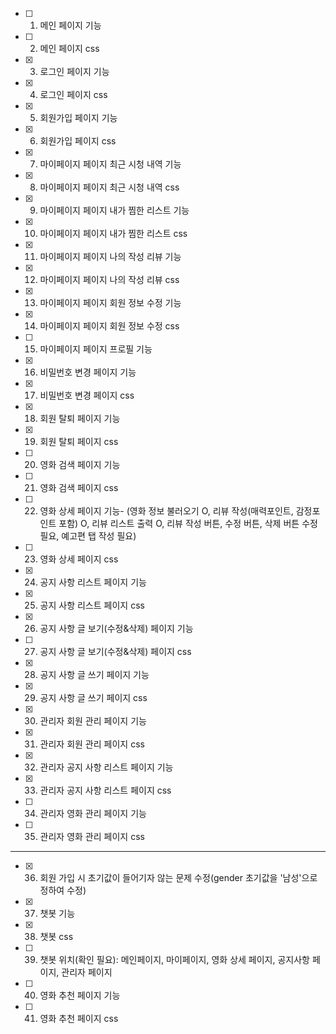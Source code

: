 - [ ] 01. 메인 페이지 기능
- [ ] 02. 메인 페이지 css
- [x] 03. 로그인 페이지 기능
- [x] 04. 로그인 페이지 css
- [x] 05. 회원가입 페이지 기능
- [x] 06. 회원가입 페이지 css
- [x] 07. 마이페이지 페이지 최근 시청 내역 기능
- [x] 08. 마이페이지 페이지 최근 시청 내역 css
- [x] 09. 마이페이지 페이지 내가 찜한 리스트 기능
- [x] 10. 마이페이지 페이지 내가 찜한 리스트 css
- [x] 11. 마이페이지 페이지 나의 작성 리뷰 기능
- [x] 12. 마이페이지 페이지 나의 작성 리뷰 css
- [x] 13. 마이페이지 페이지 회원 정보 수정 기능
- [x] 14. 마이페이지 페이지 회원 정보 수정 css
- [ ] 15. 마이페이지 페이지 프로필 기능
- [x] 16. 비밀번호 변경 페이지 기능
- [x] 17. 비밀번호 변경 페이지 css
- [x] 18. 회원 탈퇴 페이지 기능
- [x] 19. 회원 탈퇴 페이지 css
- [ ] 20. 영화 검색 페이지 기능
- [ ] 21. 영화 검색 페이지 css
- [ ] 22. 영화 상세 페이지 기능- (영화 정보 불러오기 O, 리뷰 작성(매력포인트, 감정포인트 포함) O, 리뷰 리스트 출력 O, 리뷰 작성 버튼, 수정 버튼, 삭제 버튼 수정 필요, 예고편 탭 작성 필요) 
- [ ] 23. 영화 상세 페이지 css
- [x] 24. 공지 사항 리스트 페이지 기능
- [x] 25. 공지 사항 리스트 페이지 css
- [x] 26. 공지 사항 글 보기(수정&삭제) 페이지 기능
- [ ] 27. 공지 사항 글 보기(수정&삭제) 페이지 css
- [x] 28. 공지 사항 글 쓰기 페이지 기능
- [x] 29. 공지 사항 글 쓰기 페이지 css
- [x] 30. 관리자 회원 관리 페이지 기능
- [x] 31. 관리자 회원 관리 페이지 css
- [x] 32. 관리자 공지 사항 리스트 페이지 기능
- [x] 33. 관리자 공지 사항 리스트 페이지 css
- [ ] 34. 관리자 영화 관리 페이지 기능
- [ ] 35. 관리자 영화 관리 페이지 css
---
- [x] 36. 회원 가입 시 초기값이 들어기자 않는 문제 수정(gender 초기값을 '남성'으로 정하여 수정)
- [x] 37. 챗봇 기능 
- [x] 38. 챗봇 css
- [ ] 39. 챗봇 위치(확인 필요): 메인페이지, 마이페이지, 영화 상세 페이지, 공지사항 페이지, 관리자 페이지
- [ ] 40. 영화 추천 페이지 기능
- [ ] 41. 영화 추천 페이지 css
